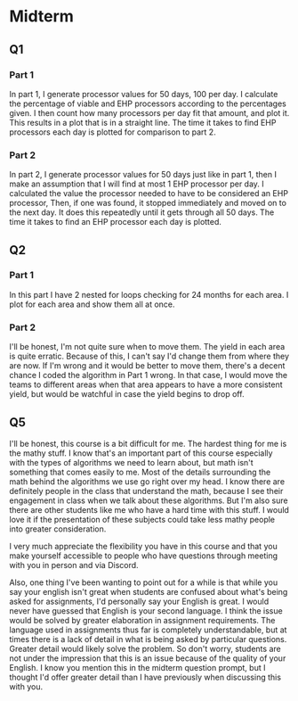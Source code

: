 # Midterm

## Q1

### Part 1

In part 1, I generate processor values for 50 days, 100 per day. I calculate the percentage of viable and EHP processors
according to the percentages given. I then count how many processors per day fit that amount, and plot it. This results
in a plot that is in a straight line. The time it takes to find EHP processors each day is plotted for comparison to
part 2.

### Part 2

In part 2, I generate processor values for 50 days just like in part 1, then I make an assumption that I will find at
most 1 EHP processor per day. I calculated the value the processor needed to have to be considered an EHP processor,
Then, if one was found, it stopped immediately and moved on to the next day. It does this repeatedly until it gets
through all 50 days. The time it takes to find an EHP processor each day is plotted.

## Q2

### Part 1

In this part I have 2 nested for loops checking for 24 months for each area. I plot for each area and show them all at
once.

### Part 2

I'll be honest, I'm not quite sure when to move them. The yield in each area is quite erratic. Because of this, I can't
say I'd change them from where they are now. If I'm wrong and it would be better to move them, there's a decent chance
I coded the algorithm in Part 1 wrong. In that case, I would move the teams to different areas when that area appears to
have a more consistent yield, but would be watchful in case the yield begins to drop off.

## Q5

I'll be honest, this course is a bit difficult for me. The hardest thing for me is the mathy stuff. I know that's an
important part of this course especially with the types of algorithms we need to learn about, but math isn't something
that comes easily to me. Most of the details surrounding the math behind the algorithms we use go right over my
head. I know there are definitely people in the class that understand the math, because I see their engagement in class
when we talk about these algorithms. But I'm also sure there are other students like me who have a hard time with this
stuff. I would love it if the presentation of these subjects could take less mathy people into greater consideration.

I very much appreciate the flexibility you have in this course and that you make yourself accessible to people who have
questions through meeting with you in person and via Discord.

Also, one thing I've been wanting to point out for a while is that while you say your english isn't great when students
are confused about what's being asked for assignments, I'd personally say your English is great. I would never have
guessed that English is your second language. I think the issue would be solved by greater elaboration in assignment
requirements. The language used in assignments thus far is completely understandable, but at times there is a lack of
detail in what is being asked by particular questions. Greater detail would likely solve the problem. So don't worry,
students are not under the impression that this is an issue because of the quality of your English. I know you mention
this in the midterm question prompt, but I thought I'd offer greater detail than I have previously when discussing this
with you.
